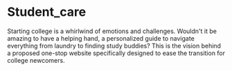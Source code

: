 # Student_care
Starting college is a whirlwind of emotions and challenges. Wouldn't it be amazing to have a helping hand, a personalized guide to navigate everything from laundry to finding study buddies? This is the vision behind a proposed one-stop website specifically designed to ease the transition for college newcomers.
